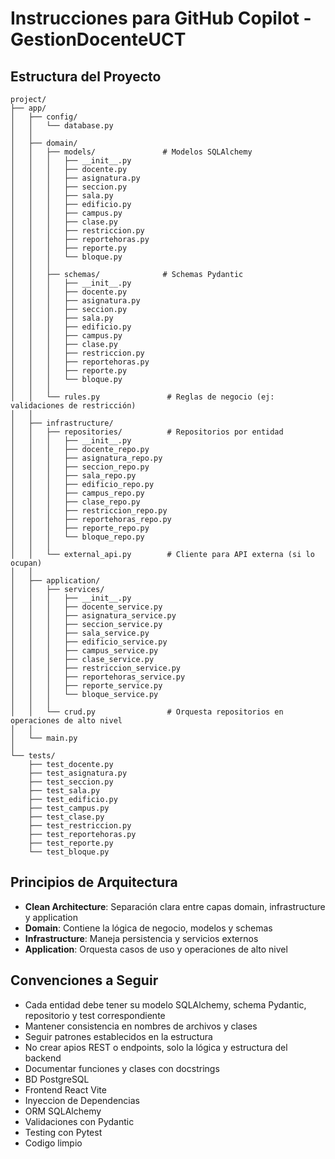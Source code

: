 # Instrucciones para GitHub Copilot - GestionDocenteUCT

## Estructura del Proyecto

```
project/
├── app/
│   ├── config/
│   │   └── database.py
│   │
│   ├── domain/
│   │   ├── models/               # Modelos SQLAlchemy
│   │   │   ├── __init__.py
│   │   │   ├── docente.py
│   │   │   ├── asignatura.py
│   │   │   ├── seccion.py
│   │   │   ├── sala.py
│   │   │   ├── edificio.py
│   │   │   ├── campus.py
│   │   │   ├── clase.py
│   │   │   ├── restriccion.py
│   │   │   ├── reportehoras.py
│   │   │   ├── reporte.py
│   │   │   └── bloque.py
│   │   │
│   │   ├── schemas/              # Schemas Pydantic
│   │   │   ├── __init__.py
│   │   │   ├── docente.py
│   │   │   ├── asignatura.py
│   │   │   ├── seccion.py
│   │   │   ├── sala.py
│   │   │   ├── edificio.py
│   │   │   ├── campus.py
│   │   │   ├── clase.py
│   │   │   ├── restriccion.py
│   │   │   ├── reportehoras.py
│   │   │   ├── reporte.py
│   │   │   └── bloque.py
│   │   │
│   │   └── rules.py               # Reglas de negocio (ej: validaciones de restricción)
│   │
│   ├── infrastructure/
│   │   ├── repositories/          # Repositorios por entidad
│   │   │   ├── __init__.py
│   │   │   ├── docente_repo.py
│   │   │   ├── asignatura_repo.py
│   │   │   ├── seccion_repo.py
│   │   │   ├── sala_repo.py
│   │   │   ├── edificio_repo.py
│   │   │   ├── campus_repo.py
│   │   │   ├── clase_repo.py
│   │   │   ├── restriccion_repo.py
│   │   │   ├── reportehoras_repo.py
│   │   │   ├── reporte_repo.py
│   │   │   └── bloque_repo.py
│   │   │
│   │   └── external_api.py        # Cliente para API externa (si lo ocupan)
│   │
│   ├── application/
│   │   ├── services/
│   │   │   ├── __init__.py
│   │   │   ├── docente_service.py
│   │   │   ├── asignatura_service.py
│   │   │   ├── seccion_service.py
│   │   │   ├── sala_service.py
│   │   │   ├── edificio_service.py
│   │   │   ├── campus_service.py
│   │   │   ├── clase_service.py
│   │   │   ├── restriccion_service.py
│   │   │   ├── reportehoras_service.py
│   │   │   ├── reporte_service.py
│   │   │   └── bloque_service.py
│   │   │
│   │   └── crud.py                # Orquesta repositorios en operaciones de alto nivel
│   │
│   └── main.py
│
└── tests/
    ├── test_docente.py
    ├── test_asignatura.py
    ├── test_seccion.py
    ├── test_sala.py
    ├── test_edificio.py
    ├── test_campus.py
    ├── test_clase.py
    ├── test_restriccion.py
    ├── test_reportehoras.py
    ├── test_reporte.py
    └── test_bloque.py
```

## Principios de Arquitectura

- **Clean Architecture**: Separación clara entre capas domain, infrastructure y application
- **Domain**: Contiene la lógica de negocio, modelos y schemas
- **Infrastructure**: Maneja persistencia y servicios externos
- **Application**: Orquesta casos de uso y operaciones de alto nivel

## Convenciones a Seguir

- Cada entidad debe tener su modelo SQLAlchemy, schema Pydantic, repositorio y test correspondiente
- Mantener consistencia en nombres de archivos y clases
- Seguir patrones establecidos en la estructura
- No crear apios REST o endpoints, solo la lógica y estructura del backend
- Documentar funciones y clases con docstrings
- BD PostgreSQL
- Frontend React Vite
- Inyeccion de Dependencias
- ORM SQLAlchemy
- Validaciones con Pydantic
- Testing con Pytest
- Codigo limpio